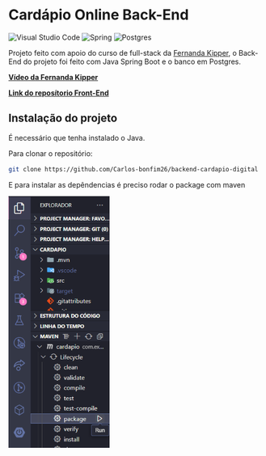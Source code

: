# Cardápio Online Back-End
![Visual Studio Code](https://img.shields.io/badge/Visual%20Studio%20Code-0078d7.svg?style=for-the-badge&logo=visual-studio-code&logoColor=white)
![Spring](https://img.shields.io/badge/spring-%236DB33F.svg?style=for-the-badge&logo=spring&logoColor=white)
![Postgres](https://img.shields.io/badge/postgres-%23316192.svg?style=for-the-badge&logo=postgresql&logoColor=white)

Projeto feito com apoio do curso de full-stack da [Fernanda Kipper](https://github.com/Fernanda-Kipper/backend-cardapio-digita), o Back-End do projeto foi feito com Java Spring Boot e o banco em Postgres.

**[Vídeo da Fernanda Kipper](https://youtu.be/lUVureR5GqI?si=DBdN6epsp39k38uX)**

**[Link do reposítorio Front-End](https://github.com/Carlos-bonfim26/frontend-cardapio-digital)**
## Instalação do projeto

É necessário que tenha instalado o Java.

Para clonar o repositório:
```bash
git clone https://github.com/Carlos-bonfim26/backend-cardapio-digital
```
E para instalar as depêndencias é preciso rodar o package com maven

<img src=".github/image.png" width="200" />